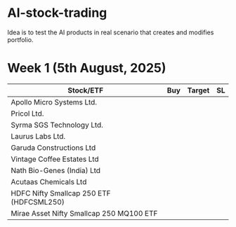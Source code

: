 # AI-stock-trading
Idea is to test the AI products in real scenario that creates and modifies portfolio. 

# Week 1 (5th August, 2025)
| Stock/ETF | Buy | Target | SL | 
| ----------|-------|--------|-----|
| Apollo Micro Systems Ltd.| |  | |
| Pricol Ltd. | | | 
| Syrma SGS Technology Ltd. | | | 
| Laurus Labs Ltd. | | | 
| Garuda Constructions Ltd | | | 
| Vintage Coffee Estates Ltd | | | 
| Nath Bio-Genes (India) Ltd | | | 
| Acutaas Chemicals Ltd | | | 
| HDFC Nifty Smallcap 250 ETF (HDFCSML250) | | | 
| Mirae Asset Nifty Smallcap 250 MQ100 ETF | | | 
